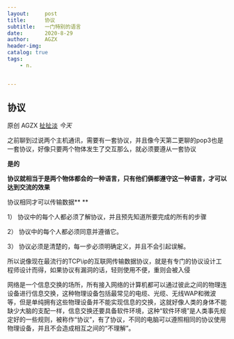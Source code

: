 ```yaml
---
layout:     post
title:      协议
subtitle:   一门特别的语言
date:       2020-8-29
author:     AGZX
header-img: 
catalog: true
tags:
    - n.


---
```


## 协议

原创 AGZX [扯扯淡](javascript:void(0);) *今天*

之前聊到过说两个主机通讯，需要有一套协议，并且像今天第二更聊的pop3也是一套协议，好像只要两个物体发生了交互那么，就必须要遵从一套协议

**是的**

**协议就相当于是两个物体都会的一种语言，只有他们俩都遵守这一种语言，才可以达到交流的效果**

协议相同才可以传输数据**
**

1） 协议中的每个人都必须了解协议，并且预先知道所要完成的所有的步骤

2） 协议中的每个人都必须同意并遵循它。

3） 协议必须是清楚的，每一步必须明确定义，并且不会引起误解。

所以说像现在最流行的TCP\ip的互联网传输数据协议，就是有专门的协议设计工程师设计而得，如果协议有漏洞的话，轻则使用不便，重则会被入侵

网络是一个信息交换的场所，所有接入网络的计算机都可以通过彼此之间的物理连设备进行信息交换，这种物理设备包括最常见的电缆、光缆、无线WAP和微波等，但是单纯拥有这些物理设备并不能实现信息的交换，这就好像人类的身体不能缺少大脑的支配一样，信息交换还要具备软件环境，这种“软件环境”是人类事先规定好的一些规则，被称作“协议”，有了协议，不同的电脑可以遵照相同的协议使用物理设备，并且不会造成相互之间的“不理解”。

